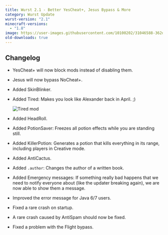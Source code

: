 ```yaml
---
title: Wurst 2.1 - Better YesCheat+, Jesus Bypass & More
category: Wurst Update
wurst-version: "2.1"
minecraft-versions:
  - "1.8"
image: https://user-images.githubusercontent.com/10100202/31046588-362df2d8-a5fb-11e7-9453-681e3fbd2a52.jpg
old-downloads: true
---
```

## Changelog

- YesCheat+ will now block mods instead of disabling them.

- Jesus will now bypass NoCheat+.

- Added SkinBlinker.

- Added Tired: Makes you look like Alexander back in April. ;)

  ![Tired mod](https://cloud.githubusercontent.com/assets/10100202/8747093/f7dfc7f4-2c8f-11e5-9653-2862dd07d9e0.gif)

- Added HeadRoll.

- Added PotionSaver: Freezes all potion effects while you are standing still.

- Added KillerPotion: Generates a potion that kills everything in its range, including players in Creative mode.

- Added AntiCactus.

- Added `.author`: Changes the author of a written book.

- Added Emergency messages: If something really bad happens that we need to notify everyone about (like the updater breaking again), we are now able to show them a message.

- Improved the error message for Java 6/7 users.

- Fixed a rare crash on startup.

- A rare crash caused by AntiSpam should now be fixed.

- Fixed a problem with the Flight bypass.
